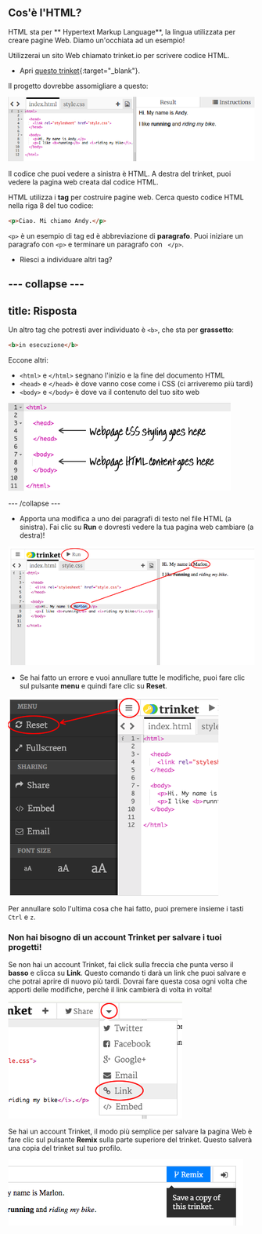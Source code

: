 ## Cos'è l'HTML?

HTML sta per ** Hypertext Markup Language**, la lingua utilizzata per creare pagine Web. Diamo un'occhiata ad un esempio!

Utilizzerai un sito Web chiamato trinket.io per scrivere codice HTML.

+ Apri [questo trinket](http://jumpto.cc/web-intro){:target="_blank"}.

Il progetto dovrebbe assomigliare a questo:

![screenshot](images/birthday-starter.png)

Il codice che puoi vedere a sinistra è HTML. A destra del trinket, puoi vedere la pagina web creata dal codice HTML.

HTML utilizza i **tag** per costruire pagine web. Cerca questo codice HTML nella riga 8 del tuo codice:

```html
<p>Ciao. Mi chiamo Andy.</p>
```

`<p>` è un esempio di tag ed è abbreviazione di **paragrafo**. Puoi iniziare un paragrafo con `<p>` e terminare un paragrafo con ` </p>`.

+ Riesci a individuare altri tag?

## \--- collapse \---

## title: Risposta

Un altro tag che potresti aver individuato è `<b>`, che sta per **grassetto**:

```html
<b>in esecuzione</b>
```

Eccone altri:

+ `<html>` e `</html>` segnano l'inizio e la fine del documento HTML
+ `<head>` e `</head>` è dove vanno cose come i CSS (ci arriveremo più tardi)
+ `<body>` e `</body>` è dove va il contenuto del tuo sito web

![screenshot](images/birthday-head-body.png)

\--- /collapse \---

+ Apporta una modifica a uno dei paragrafi di testo nel file HTML (a sinistra). Fai clic su **Run** e dovresti vedere la tua pagina web cambiare (a destra)!

![screenshot](images/birthday-edit-html.png)

+ Se hai fatto un errore e vuoi annullare tutte le modifiche, puoi fare clic sul pulsante **menu** e quindi fare clic su **Reset**.

![screenshot](images/birthday-reset.png)

Per annullare solo l'ultima cosa che hai fatto, puoi premere insieme i tasti `Ctrl` e `z`.

### Non hai bisogno di un account Trinket per salvare i tuoi progetti!

Se non hai un account Trinket, fai click sulla freccia che punta verso il **basso** e clicca su **Link**. Questo comando ti darà un link che puoi salvare e che potrai aprire di nuovo più tardi. Dovrai fare questa cosa ogni volta che apporti delle modifiche, perché il link cambierà di volta in volta!

![screenshot](images/birthday-link.png)

Se hai un account Trinket, il modo più semplice per salvare la pagina Web è fare clic sul pulsante **Remix** sulla parte superiore del trinket. Questo salverà una copia del trinket sul tuo profilo.

![screenshot](images/birthday-remix.png)